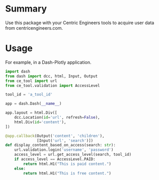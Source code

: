 # Summary
Use this package with your Centric Engineers tools to acquire user data from centricengineers.com.

# Usage
For example, in a Dash-Plotly application.

```python
import dash
from dash import dcc, html, Input, Output
from ce_tool import url
from ce_tool.validation import AccessLevel

tool_id = 'a_tool_id'

app = dash.Dash(__name__)

app.layout = html.Div([
    dcc.Location(id='url', refresh=False),
    html.Div(id='content'),
])

@app.callback(Output('content', 'children'),
              [Input('url', 'search')])
def display_content_based_on_access(search: str):
    url.validation.login('username', 'password')
    access_level = url.get_access_level(search, tool_id)
    if access_level == AccessLevel.PAID:
        return html.H1("This is paid content.")
    else:
        return html.H1("This is free content.")
```
